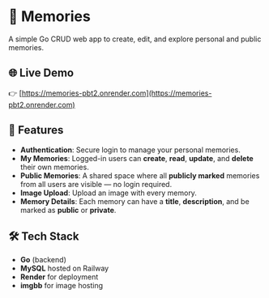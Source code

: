 # 📸 Memories
A simple Go CRUD web app to create, edit, and explore personal and public memories.

## 🌐 Live Demo
👉 [https://memories-pbt2.onrender.com](https://memories-pbt2.onrender.com)

## 🚀 Features

- **Authentication**: Secure login to manage your personal memories.
- **My Memories**: Logged-in users can **create**, **read**, **update**, and **delete** their own memories.
- **Public Memories**: A shared space where all **publicly marked** memories from all users are visible — no login required.
- **Image Upload**: Upload an image with every memory.
- **Memory Details**: Each memory can have a **title**, **description**, and be marked as **public** or **private**.

## 🛠️ Tech Stack

- **Go** (backend)
- **MySQL** hosted on Railway
- **Render** for deployment
- **imgbb** for image hosting





 
